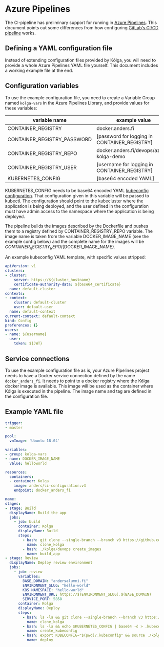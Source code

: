 # Azure Pipelines

The CI-pipeline has preliminary support for running in [Azure Pipelines](https://azure.microsoft.com/en-us/services/devops/pipelines/). This document points out some differences from how configuring [GitLab's CI/CD pipeline](../gitlab/index.md) works.

## Defining a YAML configuration file

Instead of extending configuration files provided by Kólga, you will need to provide a whole Azure Pipelines YAML file yourself. This document includes a working example file at the end.

## **Configuration variables**

To use the example configuration file, you need to create a Variable Group named `kolga-vars` in the Azure Pipelines Library, and provide values for these variables:

| variable name               | example value                                |
|-----------------------------|----------------------------------------------|
| CONTAINER_REGISTRY          | docker.anders.fi                             |
| CONTAINER_REGISTRY_PASSWORD | [password for logging in CONTAINER_REGISTRY] |
| CONTAINER_REGISTRY_REPO     | docker.anders.fi/devops/azure-kolga-demo     |
| CONTAINER_REGISTRY_USER     | [username for logging in CONTAINER_REGISTRY] |
| KUBERNETES_CONFIG           | [base64 encoded YAML]                        |

KUBERNETES_CONFIG needs to be base64 encoded YAML [kubeconfig configuration](https://kubernetes.io/docs/concepts/configuration/organize-cluster-access-kubeconfig/). That configuration given in this variable will be passed to kubectl. The configuration should point to the kubecluster where the application is being deployed, and the user defined in the configuration must have admin access to the namespace where the application is being deployed.

The pipeline builds the images described by the Dockerfile and pushes them to a registry defined by CONTAINER_REGISTRY_REPO variable. The image name is taken from the variable DOCKER_IMAGE_NAME (see the example config below) and the complete name for the images will be ${CONTAINER_REGISTRY_REPO}/${DOCKER_IMAGE_NAME}.

An example kubeconfig YAML template, with specific values stripped:

```yaml
apiVersion: v1
clusters:
- cluster:
    server: https://${cluster_hostname}
    certificate-authority-data: ${base64_certificate}
  name: default-cluster
contexts:
- context:
    cluster: default-cluster
    user: default-user
  name: default-context
current-context: default-context
kind: Config
preferences: {}
users:
- name: ${username}
  user:
    token: ${JWT}
```

## **Service connections**

To use the example configuration file as is, your Azure Pipelines project needs to have a Docker service connection defined by the name `docker_anders_fi`. It needs to point to a docker registry where the Kólga docker image is available. This image will be used as the container where Kólga is executed in the pipeline. The image name and tag are defined in the configuration file.

## **Example YAML file**

```yaml
trigger:
- master

pool:
  vmImage: 'Ubuntu 18.04'

variables:
- group: kolga-vars
- name: DOCKER_IMAGE_NAME
  value: helloworld

resources:
  containers:
  - container: Kolga
    image: anders/ci-configuration:v3
    endpoint: docker_anders_fi

name:
stages:
- stage: Build
  displayName: Build the app
  jobs:
    - job: build
      container: Kolga
      displayName: Build
      steps:
        - bash: git clone --single-branch --branch v3 https://github.com/andersinno/kolga.git $(Build.SourcesDirectory)/kolga
          name: clone_kolga
        - bash: ./kolga/devops create_images
          name: build_app
- stage: Review
  displayName: Deploy review environment
  jobs:
    - job: review
      variables:
        BASE_DOMAIN: "andersalumni.fi"
        ENVIRONMENT_SLUG: "hello-world"
        K8S_NAMESPACE: "hello-world"
        ENVIRONMENT_URL: https://$(ENVIRONMENT_SLUG).$(BASE_DOMAIN)
        SERVICE_PORT: 5858
      container: Kolga
      displayName: Deploy
      steps:
        - bash: ls -la && git clone --single-branch --branch v3 https://github.com/andersinno/kolga.git $(Build.SourcesDirectory)/kolga
          name: clone_kolga
        - bash: ls -la && echo $KUBERNETES_CONFIG | base64 -d > .kubeconfig
          name: create_kubeconfig
        - bash: export KUBECONFIG="$(pwd)/.kubeconfig" && source ./kolga/utils/shell_utils.sh && set_docker_host && ./kolga/devops deploy_application --track review
          name: deploy
```
